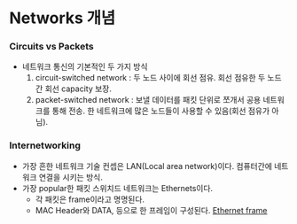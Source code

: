 # Networks 개념

### Circuits vs Packets
+ 네트워크 통신의 기본적인 두 가지 방식
  1. circuit-switched network : 두 노드 사이에 회선 점유. 회선 점유한 두 노드간 회선 capacity 보장.
  2. packet-switched network : 보낼 데이터를 패킷 단위로 쪼개서 공용 네트워크를 통해 전송. 한 네트워크에 많은 노드들이 사용할 수 있음(회선 점유가 아님).

### Internetworking
+ 가장 흔한 네트워크 기술 컨셉은 LAN(Local area network)이다. 컴퓨터간에 네트워크 연결을 시키는 방식.
+ 가장 popular한 패킷 스위치드 네트워크는 Ethernets이다. 
  + 각 패킷은 frame이라고 명명된다. 
  + MAC Header와 DATA, 등으로 한 프레임이 구성된다. [Ethernet frame](https://en.wikipedia.org/wiki/Ethernet_frame)
